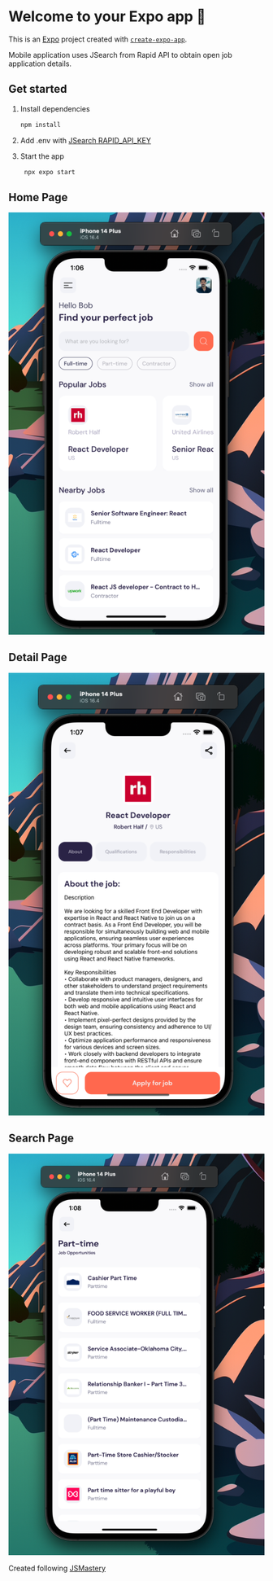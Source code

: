 # Welcome to your Expo app 👋

This is an [Expo](https://expo.dev) project created with [`create-expo-app`](https://www.npmjs.com/package/create-expo-app).

Mobile application uses JSearch from Rapid API to obtain open job application details.

## Get started

1. Install dependencies

   ```bash
   npm install
   ```
2. Add .env with [JSearch RAPID_API_KEY](https://rapidapi.com/letscrape-6bRBa3QguO5/api/jsearch)

3. Start the app

   ```bash
    npx expo start
   ```

## Home Page
![Home Page](/assets/images/HomePage.png)
## Detail Page
![Detail Page](/assets/images/DetailPage.png)
## Search Page
![Search Page](/assets/images/SearchPage.png)


Created following [JSMastery](https://www.youtube.com/watch?v=mJ3bGvy0WAY)